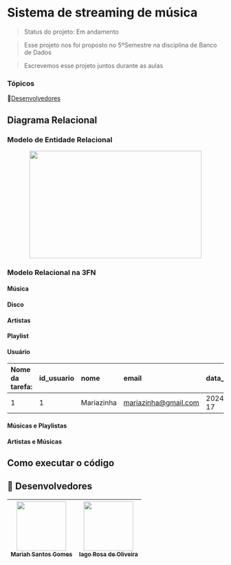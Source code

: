 # Sistema de streaming de música

> Status do projeto: Em andamento

> Esse projeto nos foi proposto no 5ºSemestre na disciplina de Banco de Dados

> Escrevemos esse projeto juntos durante as aulas

### Tópicos

🔹[Desenvolvedores](#busts_in_silhouette-desenvolvedores)

## Diagrama Relacional
### Modelo de Entidade Relacional

<div align="center">
   <img width=400 height=250 src="https://github.com/user-attachments/assets/a53083ce-8a2a-4e18-ab57-eb1c42cbec59"/>
</div>

### Modelo Relacional na 3FN
#### Música
#### Disco
#### Artistas
#### Playlist
#### Usuário

| Nome da tarefa:         | id_usuario | nome       | email                | data_registro |
| :-----------------------| :----------| :----------| :--------------------| :-------------|
| 1                       | 1          | Mariazinha | mariazinha@gmail.com | 2024-10-17    |

#### Músicas e Playlistas
#### Artistas e Músicas


## Como executar o código

## :busts_in_silhouette: Desenvolvedores
| [<img loading="lazy" src="https://github.com/Mariah-Gomes/ProjetoCompMovel1/assets/141663285/e6827fd1-d8fe-4740-b6fc-fbbfccd05752" width=115><br><sub>Mariah Santos Gomes</sub>](https://github.com/Mariah-Gomes) | [<img loading="lazy" src="https://github.com/Mariah-Gomes/ProjetoCompMovel1/assets/141663285/66d7e656-b9e4-43b7-94fa-931b736df881" width=115><br><sub>Iago Rosa de Oliveira</sub>](https://github.com/iagorosa28) |
| :---: | :---: |
